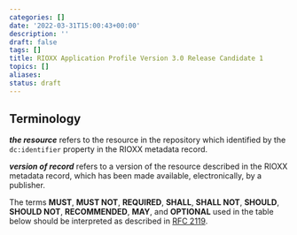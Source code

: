 ```yaml
---
categories: []
date: '2022-03-31T15:00:43+00:00'
description: ''
draft: false
tags: []
title: RIOXX Application Profile Version 3.0 Release Candidate 1
topics: []
aliases:
status: draft
---
```


## Terminology

***the resource*** refers to the resource in the repository which identified by the `dc:identifier` property in the RIOXX metadata record.

***version of record*** refers to a version of the resource described in the RIOXX metadata record, which has been made available, electronically, by a publisher.

The terms **MUST**, **MUST NOT**, **REQUIRED**, **SHALL**, **SHALL NOT**, **SHOULD**, **SHOULD NOT**, **RECOMMENDED**, **MAY**, and **OPTIONAL** used in the table below should be interpreted as described in [RFC 2119](http://www.ietf.org/rfc/rfc2119.txt).

